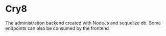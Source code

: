 # Cry8

The administration backend created with NodeJs and sequelize db. 
Some endpoints can also be consumed by the frontend